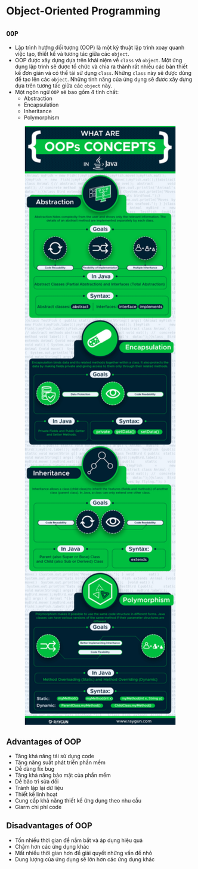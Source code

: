 # Object-Oriented Programming
## `OOP`
- Lập trình hướng đối tượng (OOP) là một kỹ thuật lập trình xoay quanh việc tạo, thiết kế và tương tác giữa các `object`.
- OOP được xây dựng dựa trên khái niệm về `class` và `object`. Một ứng dụng lập trình sẽ được tổ chức và chia ra thành rất nhiều các bản thiết kế đơn giản và có thể tái sử dụng `class`.
Những `class` này sẽ được dùng để tạo lên các `object`. Những tính năng của ứng dụng sẽ đươc xây dựng dựa trên tương tác giữa các `object` này.
- Một ngôn ngữ `OOP` sẽ bao gồm 4 tính chất:
  - Abstraction
  - Encapsulation
  - Inheritance
  - Polymorphism
  

<p align = "center">
    <img width = 80% src="img_2.png">
</p>

## Advantages of OOP
- Tăng khả năng tái sử dụng code
- Tăng năng suất phát triển phần mềm
- Dễ dàng fix bug
- Tăng khả năng bảo mật của phần mềm
- Dễ bảo trì sửa đồi
- Tránh lặp lại dữ liệu
- Thiết kế linh hoạt 
- Cung cấp khả năng thiết kế ứng dụng theo nhu cầu
- Giarm chi phí code

## Disadvantages of OOP
- Tốn nhiều thời gian để nắm bắt và áp dụng hiệu quả
- Chậm hơn các ứng dụng khác
- Mất nhiều thời gian hơn để giải quyết những vấn đề nhỏ
- Dung lượng của ứng dụng sẽ lớn hơn các ứng dụng khác

